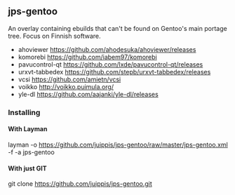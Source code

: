 ## jps-gentoo

An overlay containing ebuilds that can't be found on Gentoo's main portage tree. Focus on Finnish software. 

 - ahoviewer https://github.com/ahodesuka/ahoviewer/releases
 - komorebi https://github.com/iabem97/komorebi
 - pavucontrol-qt https://github.com/lxde/pavucontrol-qt/releases
 - urxvt-tabbedex https://github.com/stepb/urxvt-tabbedex/releases
 - vcsi https://github.com/amietn/vcsi
 - voikko http://voikko.puimula.org/
 - yle-dl https://github.com/aajanki/yle-dl/releases

### Installing
#### With Layman
layman -o https://github.com/juippis/jps-gentoo/raw/master/jps-gentoo.xml -f -a jps-gentoo

#### With just GIT
git clone https://github.com/juippis/jps-gentoo.git

